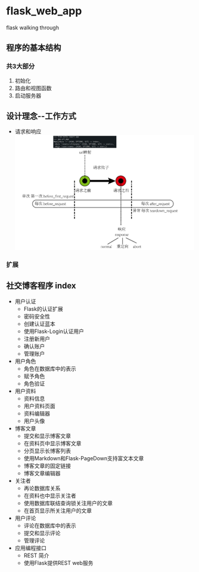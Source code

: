# flask_web_app
flask walking through


## 程序的基本结构
### 共3大部分
1. 初始化
2. 路由和视图函数
3. 启动服务器

## 设计理念--工作方式
+ 请求和响应
![请求和响应_请求钩子](./img/flask_request_response.png)
### **扩展**

## 社交博客程序 index
- 用户认证
  - Flask的认证扩展
  - 密码安全性
  - 创建认证蓝本
  - 使用Flask-Login认证用户
  - 注册新用户
  - 确认账户
  - 管理账户
- 用户角色
  - 角色在数据库中的表示
  - 赋予角色
  - 角色验证
- 用户资料
  - 资料信息
  - 用户资料页面
  - 资料编辑器
  - 用户头像
- 博客文章
  - 提交和显示博客文章
  - 在资料页中显示博客文章
  - 分页显示长博客列表
  - 使用Markdown和Flask-PageDown支持富文本文章
  - 博客文章的固定链接
  - 博客文章编辑器
- 关注者
  - 再论数据库关系
  - 在资料也中显示关注者
  - 使用数据库联结查询锁关注用户的文章
  - 在首页显示所关注用户的文章
- 用户评论
  - 评论在数据库中的表示
  - 提交和显示评论
  - 管理评论
- 应用编程接口
  - REST 简介
  - 使用Flask提供REST web服务
